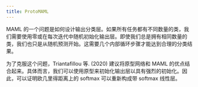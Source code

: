 ```yaml
---
title: ProtoMAML
---
```


MAML 的一个问题是如何设计输出分类层。如果所有任务都有不同数量的类，我们需要使用零或在每次迭代中随机初始化输出层。即使我们总是拥有相同数量的类，我们也只是从随机预测开始。这需要几个内部循环步骤才能达到合理的分类结果。

为了克服这个问题，Triantafillou 等. (2020) 建议将原型网络和 MAML 的优点结合起来。具体而言，我们可以使用原型来初始化输出层以具有强烈的初始化。因此，可以证明欧几里得距离上的 softmax 可以重新构成带 softmax 线性层。